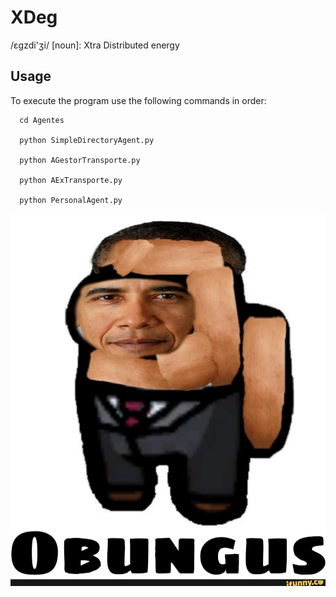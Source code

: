 # XDeg

/εgzdi'ʒi/ [noun]: Xtra Distributed energy

## Usage

To execute the program use the following commands in order:

```
  cd Agentes

  python SimpleDirectoryAgent.py

  python AGestorTransporte.py

  python AExTransporte.py

  python PersonalAgent.py
```

![](./OBUNGUS.jpg)
